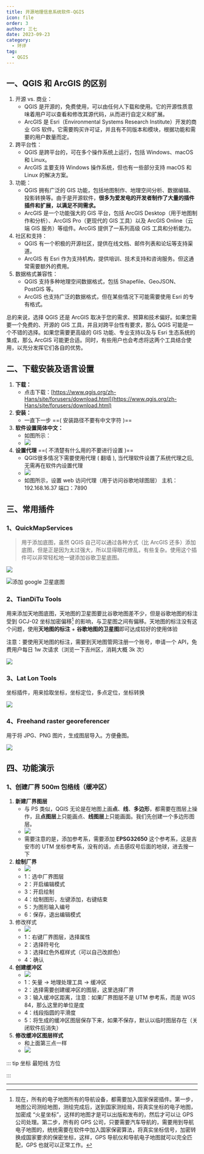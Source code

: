 ```yaml
---
title: 开源地理信息系统软件-QGIS
icon: file
order: 3
author: 三七
date: 2023-09-23
category:
  - 环评
tag:
  - QGIS
---
```


<!-- more --> 

## 一、QGIS 和 ArcGIS 的区别

1. 开源 vs. 商业：
   - QGIS 是开源的，免费使用，可以由任何人下载和使用。它的开源性质意味着用户可以查看和修改其源代码，从而进行自定义和扩展。
   - ArcGIS 是 Esri（Environmental Systems Research Institute）开发的商业 GIS 软件。它需要购买许可证，并且有不同版本和模块，根据功能和需要的用户数量而定。
2. 跨平台性：
   - QGIS 是跨平台的，可在多个操作系统上运行，包括 Windows、macOS 和 Linux。
   - ArcGIS 主要支持 Windows 操作系统，但也有一些部分支持 macOS 和 Linux 的解决方案。
3. 功能：
   - QGIS 拥有广泛的 GIS 功能，包括地图制作、地理空间分析、数据编辑、投影转换等。由于是开源软件，**很多为爱发电的开发者制作了大量的插件插件和扩展，以满足不同需求。**
   - ArcGIS 是一个功能强大的 GIS 平台，包括 ArcGIS Desktop（用于地图制作和分析）、ArcGIS Pro（更现代的 GIS 工具）以及 ArcGIS Online（云端 GIS 服务）等组件。ArcGIS 提供了一系列高级 GIS 工具和分析能力。
4. 社区和支持：
   - QGIS 有一个积极的开源社区，提供在线文档、邮件列表和论坛等支持渠道。
   - ArcGIS 有 Esri 作为支持机构，提供培训、技术支持和咨询服务。但这通常需要额外的费用。
5. 数据格式兼容性：
   - QGIS 支持多种地理空间数据格式，包括 Shapefile、GeoJSON、PostGIS 等。
   - ArcGIS 也支持广泛的数据格式，但在某些情况下可能需要使用 Esri 的专有格式。

总的来说，选择 QGIS 还是 ArcGIS 取决于您的需求、预算和技术偏好。如果您需要一个免费的、开源的 GIS 工具，并且对跨平台性有要求，那么 QGIS 可能是一个不错的选择。如果您需要更高级的 GIS 功能、专业支持以及与 Esri 生态系统的集成，那么 ArcGIS 可能更合适。同时，有些用户也会考虑将这两个工具结合使用，以充分发挥它们各自的优势。

## 二、下载安装及语言设置

1. **下载：**
   - 点击下载：[https://www.qgis.org/zh-Hans/site/forusers/download.html](https://www.qgis.org/zh-Hans/site/forusers/download.html)
2. **安装：**
   - 一直下一步 ==( 安装路径不要有中文字符 )==
3. **软件设置简体中文：**
   - 如图所示：
   - ![](https://i.730307.xyz/202407201531343.avif)
4. **设置代理** ==( 不清楚有什么用的不要进行设置 )==
   - QGIS很多情况下需要使用代理 ( 翻墙 ), 当代理软件设置了系统代理之后, 无需再在软件内设置代理
   - ![](https://i.730307.xyz/202407201532933.avif)
   - 如图所示，设置 web 访问代理（用于访问谷歌地球图层）
     主机：192.168.16.37
     端口：7890

## 三、常用插件

### 1、**QuickMapServices**

> 用于添加底图，虽然 QGIS 自己可以通过各种方式（比 ArcGIS 还多）添加底图，但是正是因为太过强大，所以显得眼花缭乱，有些复杂。使用这个插件可以非常轻松地一键添加谷歌卫星底图。

![](https://i.730307.xyz/202407201534020.avif)

![添加 google 卫星底图](https://i.730307.xyz/202407201535410.avif)



### 2、TianDiTu Tools

用来添加天地图底图，天地图的卫星图要比谷歌地图差不少，但是谷歌地图的标注受到 GCJ-02 坐标加密偏移[^first] 的影响，与卫星图之间有偏移。天地图的标注没有这个问题，使用**天地图的标注** + **谷歌地图的卫星图**即可达成较好的使用体验

注意：要使用天地图的标注，需要到天地图管网注册一个账号，申请一个 API，免费用户每日 1w 次请求（浏览一下吉州区，消耗大概 3k 次）

![](https://i.730307.xyz/202407201537140.avif)

### 3、Lat Lon Tools

坐标插件，用来拾取坐标，坐标定位，多点定位，坐标转换

![](https://i.730307.xyz/202407201538530.avif)

### 4、Freehand raster georeferencer

用于将 JPG、PNG 图片，生成图层导入。方便叠图。

![](https://i.730307.xyz/202407201538830.avif)

## 四、功能演示

### 1、创建厂界 500m 包络线（缓冲区）

1. **新建厂界图层**
   - 与 PS 类似，QGIS 无论是在地图上画**点**、**线**、**多边形**，都需要在图层上操作，且**点图层**上只能画点、**线图层**上只能画面。我们先创建一个多边形图层。
   - ![](https://i.730307.xyz/202407201539085.avif)
   - 需要注意的是，添加参考系，需要添加 **EPSG32650** 这个参考系，这是吉安市的 UTM 坐标参考系，没有的话，点击感叹号后面的地球，进去搜一下
2. **绘制厂界**
   - ![](https://i.730307.xyz/202407201540942.avif)
   - 1：选中厂界图层
   - 2：开启编辑模式
   - 3：开启绘制
   - 4：绘制图形，左键添加，右键结束
   - 5：为图形输入编号
   - 6：保存，退出编辑模式
3. 修改样式
   - ![](https://i.730307.xyz/202407201540562.avif)
   - 1：右键厂界图层，选择属性
   - 2：选择符号化
   - 3：选择红色外框样式（可以自己改颜色）
   - 4：确认
4. **创建缓冲区**
   - ![](https://i.730307.xyz/202407201541476.avif)
   - 1：矢量 -> 地理处理工具 -> 缓冲区
   - 2：选择需要创建缓冲区的图层，这里选择厂界
   - 3：输入缓冲区距离，注意：如果厂界图层不是 UTM 参考系，而是 WGS 84，那么这里的单位是度
   - 4：线段指圆的平滑度
   - 5：将生成的缓冲区图层保存下来，如果不保存，默认以临时图层存在（关闭软件后消失）
5. **修改缓冲区图层样式**
   - 和上面第三点一样
   - ![](https://i.730307.xyz/202407201542011.avif)

::: tip 坐标 最短线 方位
<!-- @include: ../../2024/3月/3.21QGIS的拓展-坐标方位最短距离自动生成.md -->
:::

------

[^first]: 现在，所有的电子地图所有的导航设备，都需要加入国家保密插件。第一步，地图公司测绘地图，测绘完成后，送到国家测绘局，将真实坐标的电子地图，加密成 “火星坐标”，这样的地图才是可以出版和发布的，然后才可以让 GPS 公司处理。第二步，所有的 GPS 公司，只要需要汽车导航的，需要用到导航电子地图的，统统需要在软件中加入国家保密算法，将真实坐标信号，加密转换成国家要求的保密坐标，这样，GPS 导航仪和导航电子地图就可以完全匹配，GPS 也就可以正常工作。
